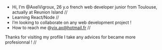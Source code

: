 -  Hi, I’m @AxelVigroux, 26 y.o french web developer junior from Toulouse, actually at Reunion Island //
-  Learning React/Node //
-  I’m looking to collaborate on any web development project ! 
-  How to reach me @vix.ax@hotmail.fr //

Thanks for visiting my profile I take any advices for became more profesionnal ! //

